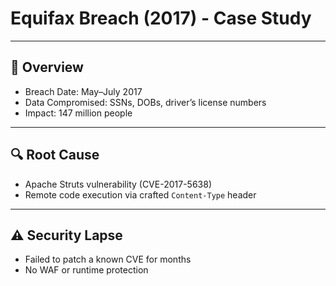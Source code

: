 # Equifax Breach (2017) - Case Study

---

## 📅 Overview
- Breach Date: May–July 2017
- Data Compromised: SSNs, DOBs, driver’s license numbers
- Impact: 147 million people

---

## 🔍 Root Cause
- Apache Struts vulnerability (CVE-2017-5638)
- Remote code execution via crafted `Content-Type` header

---

## ⚠️ Security Lapse
- Failed to patch a known CVE for months
- No WAF or runtime protection

